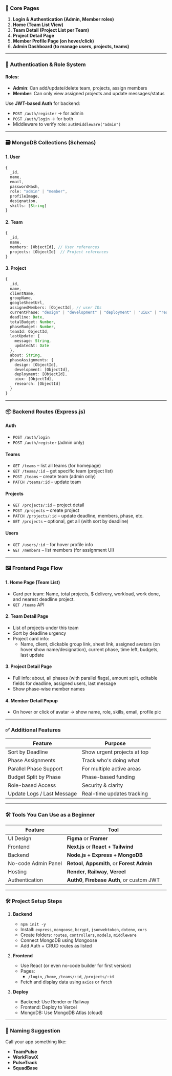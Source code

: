 ### 🧠 Core Pages

1. **Login & Authentication (Admin, Member roles)**  
2. **Home (Team List View)**  
3. **Team Detail (Project List per Team)**  
4. **Project Detail Page**  
5. **Member Profile Page (on hover/click)**  
6. **Admin Dashboard (to manage users, projects, teams)**

---

### 🔐 Authentication & Role System

#### Roles:
- **Admin**: Can add/update/delete team, projects, assign members
- **Member**: Can only view assigned projects and update messages/status

Use **JWT-based Auth** for backend:
- `POST /auth/register` → for admin
- `POST /auth/login` → for both
- Middleware to verify role: `authMiddleware("admin")`

---

### 🗃 MongoDB Collections (Schemas)

#### 1. User
```ts
{
  _id,
  name,
  email,
  passwordHash,
  role: "admin" | "member",
  profileImage,
  designation,
  skills: [String]
}
```

#### 2. Team
```ts
{
  _id,
  name,
  members: [ObjectId], // User references
  projects: [ObjectId]  // Project references
}
```

#### 3. Project
```ts
{
  _id,
  name,
  clientName,
  groupName,
  googleSheetUrl,
  assignedMembers: [ObjectId], // user IDs
  currentPhase: "design" | "development" | "deployment" | "uiux" | "research",
  deadline: Date,
  totalBudget: Number,
  phaseBudget: Number,
  teamId: ObjectId,
  lastUpdate: {
    message: String,
    updatedAt: Date
  },
  about: String,
  phaseAssignments: {
    design: [ObjectId],
    development: [ObjectId],
    deployment: [ObjectId],
    uiux: [ObjectId],
    research: [ObjectId]
  }
}
```

---

### 📦 Backend Routes (Express.js)

#### Auth
- `POST /auth/login`
- `POST /auth/register` (admin only)

#### Teams
- `GET /teams` – list all teams (for homepage)
- `GET /teams/:id` – get specific team (project list)
- `POST /teams` – create team (admin only)
- `PATCH /teams/:id` – update team

#### Projects
- `GET /projects/:id` – project detail
- `POST /projects` – create project
- `PATCH /projects/:id` – update deadline, members, phase, etc.
- `GET /projects` – optional, get all (with sort by deadline)

#### Users
- `GET /users/:id` – for hover profile info
- `GET /members` – list members (for assignment UI)

---

### 🖼 Frontend Page Flow

#### 1. Home Page (Team List)
- Card per team: Name, total projects, $ delivery, workload, work done, and nearest deadline project.
- `GET /teams` API

#### 2. Team Detail Page
- List of projects under this team
- Sort by deadline urgency
- Project card info:
  - Name, client, clickable group link, sheet link, assigned avatars (on hover show name/designation), current phase, time left, budgets, last update

#### 3. Project Detail Page
- Full info: about, all phases (with parallel flags), amount split, editable fields for deadline, assigned users, last message
- Show phase-wise member names

#### 4. Member Detail Popup
- On hover or click of avatar → show name, role, skills, email, profile pic

---

### ✅ Additional Features

| Feature                         | Purpose                            |
|----------------------------------|-------------------------------------|
| Sort by Deadline                | Show urgent projects at top        |
| Phase Assignments               | Track who's doing what             |
| Parallel Phase Support          | For multiple active areas          |
| Budget Split by Phase           | Phase-based funding                |
| Role-based Access               | Security & clarity                 |
| Update Logs / Last Message      | Real-time updates tracking         |

---

### 🛠 Tools You Can Use as a Beginner

| Feature             | Tool                                      |
|---------------------|-------------------------------------------|
| UI Design           | **Figma** or **Framer**                  |
| Frontend            | **Next.js** or **React + Tailwind**     |
| Backend             | **Node.js + Express + MongoDB**         |
| No-code Admin Panel | **Retool**, **Appsmith**, or **Forest Admin** |
| Hosting             | **Render**, **Railway**, **Vercel**     |
| Authentication      | **Auth0**, **Firebase Auth**, or custom JWT |

---

### 🛠 Project Setup Steps

1. **Backend**
   - `npm init -y`
   - Install: `express`, `mongoose`, `bcrypt`, `jsonwebtoken`, `dotenv`, `cors`
   - Create folders: `routes`, `controllers`, `models`, `middleware`
   - Connect MongoDB using Mongoose
   - Add Auth + CRUD routes as listed

2. **Frontend**
   - Use React (or even no-code builder for first version)
   - Pages:
     - `/login`, `/home`, `/teams/:id`, `/projects/:id`
   - Fetch and display data using `axios` or `fetch`

3. **Deploy**
   - Backend: Use Render or Railway
   - Frontend: Deploy to Vercel
   - MongoDB: Use MongoDB Atlas (cloud)

---

### 🌱 Naming Suggestion

Call your app something like:

- **TeamPulse**
- **WorkFlowX**
- **PulseTrack**
- **SquadBase**
